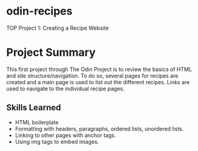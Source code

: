 # odin-recipes
TOP Project 1: Creating a Recipe Website

# Project Summary

This first project through The Odin Project is to review the basics of HTML and site structure/navigation. To do so, several pages for recipes are created and a main page is used to list out the different recipes. Links are used to navigate to the individual recipe pages. 

## Skills Learned
- HTML boilerplate
- Formatting with headers, paragraphs, ordered lists, unordered lists.
- Linking to other pages with anchor tags.
- Using img tags to embed images.